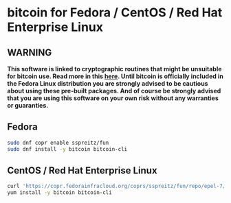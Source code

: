 # bitcoin for Fedora / CentOS / Red Hat Enterprise Linux

## WARNING

**This software is linked to cryptographic routines that might be unsuitable for
bitcoin use. Read more in this [here](https://bugzilla.redhat.com/show_bug.cgi?id=1020292#c29). 
Until bitcoin is officially included in the Fedora Linux distribution you are
strongly advised to be cautious about using these pre-built packages.
And of course be strongly advised that you are using this software on your own risk
without any warranties or guaranties.**

## Fedora

```bash
sudo dnf copr enable sspreitz/fun
sudo dnf install -y bitcoin bitcoin-cli
```

## CentOS / Red Hat Enterprise Linux

```bash
curl 'https://copr.fedorainfracloud.org/coprs/sspreitz/fun/repo/epel-7/sspreitz-fun-epel-7.repo' > /etc/yum.repos.d/copr-sspreitz-fun.repo
yum install -y bitcoin bitcoin-cli
```


